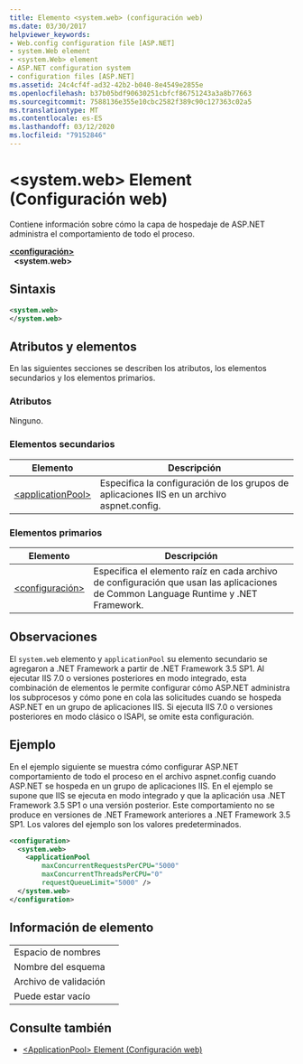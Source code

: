 ```yaml
---
title: Elemento <system.web> (configuración web)
ms.date: 03/30/2017
helpviewer_keywords:
- Web.config configuration file [ASP.NET]
- system.Web element
- <system.Web> element
- ASP.NET configuration system
- configuration files [ASP.NET]
ms.assetid: 24c4cf4f-ad32-42b2-b040-8e4549e2855e
ms.openlocfilehash: b37b05bdf90630251cbfcf86751243a3a8b77663
ms.sourcegitcommit: 7588136e355e10cbc2582f389c90c127363c02a5
ms.translationtype: MT
ms.contentlocale: es-ES
ms.lasthandoff: 03/12/2020
ms.locfileid: "79152846"
---
```

# <a name="systemweb-element-web-settings"></a>\<system.web> Element (Configuración web)
Contiene información sobre cómo la capa de hospedaje de ASP.NET administra el comportamiento de todo el proceso.  
  
[**\<configuración>**](../configuration-element.md)  
&nbsp;&nbsp;**\<system.web>**  
  
## <a name="syntax"></a>Sintaxis  
  
```xml  
<system.web>  
</system.web>  
```  
  
## <a name="attributes-and-elements"></a>Atributos y elementos  

En las siguientes secciones se describen los atributos, los elementos secundarios y los elementos primarios.  
  
### <a name="attributes"></a>Atributos  

Ninguno.  
  
### <a name="child-elements"></a>Elementos secundarios  
  
|Elemento|Descripción|  
|-------------|-----------------|  
|[\<applicationPool>](applicationpool-element-web-settings.md)|Especifica la configuración de los grupos de aplicaciones IIS en un archivo aspnet.config.|  
  
### <a name="parent-elements"></a>Elementos primarios  
  
|Elemento|Descripción|  
|-------------|-----------------|  
|[\<configuración>](../configuration-element.md)|Especifica el elemento raíz en cada archivo de configuración que usan las aplicaciones de Common Language Runtime y .NET Framework.|  
  
## <a name="remarks"></a>Observaciones  

El `system.web` elemento y `applicationPool` su elemento secundario se agregaron a .NET Framework a partir de .NET Framework 3.5 SP1. Al ejecutar IIS 7.0 o versiones posteriores en modo integrado, esta combinación de elementos le permite configurar cómo ASP.NET administra los subprocesos y cómo pone en cola las solicitudes cuando se hospeda ASP.NET en un grupo de aplicaciones IIS. Si ejecuta IIS 7.0 o versiones posteriores en modo clásico o ISAPI, se omite esta configuración.  
  
## <a name="example"></a>Ejemplo  

En el ejemplo siguiente se muestra cómo configurar ASP.NET comportamiento de todo el proceso en el archivo aspnet.config cuando ASP.NET se hospeda en un grupo de aplicaciones IIS. En el ejemplo se supone que IIS se ejecuta en modo integrado y que la aplicación usa .NET Framework 3.5 SP1 o una versión posterior. Este comportamiento no se produce en versiones de .NET Framework anteriores a .NET Framework 3.5 SP1. Los valores del ejemplo son los valores predeterminados.  
  
```xml  
<configuration>  
  <system.web>  
    <applicationPool
        maxConcurrentRequestsPerCPU="5000"
        maxConcurrentThreadsPerCPU="0"
        requestQueueLimit="5000" />  
  </system.web>  
</configuration>  
```  
  
## <a name="element-information"></a>Información de elemento  
  
|||  
|-|-|  
|Espacio de nombres||  
|Nombre del esquema||  
|Archivo de validación||  
|Puede estar vacío||  
  
## <a name="see-also"></a>Consulte también

- [\<ApplicationPool> Element (Configuración web)](applicationpool-element-web-settings.md)

